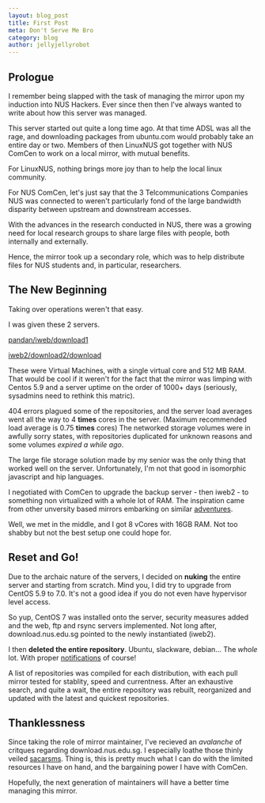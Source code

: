 ```yaml
---
layout: blog_post
title: First Post
meta: Don't Serve Me Bro
category: blog
author: jellyjellyrobot
---
```


Prologue
--------

I remember being slapped with the task of managing the mirror upon my induction into NUS Hackers. Ever since then then I've always wanted to write about how this server was managed.

This server started out quite a long time ago. At that time ADSL was all the rage, and downloading packages from ubuntu.com would probably take an entire day or two. Members of then LinuxNUS got together with NUS ComCen to work on a local mirror, with mutual benefits.

For LinuxNUS, nothing brings more joy than to help the local linux community.

For NUS ComCen, let's just say that the 3 Telcommunications Companies NUS was connected to weren't particularly fond of the large bandwidth disparity between upstream and downstream accesses.

With the advances in the research conducted in NUS, there was a growing need for local research groups to share large files with people, both internally and externally.

Hence, the mirror took up a secondary role, which was to help distribute files for NUS students and, in particular, researchers.

The New Beginning
--------

Taking over operations weren't that easy.

I was given these 2 servers.

[pandan/iweb/download1](http://download1.nus.edu.sg)

[iweb2/download2/download](http://download2.nus.edu.sg)

These were Virtual Machines, with a single virtual core and 512 MB RAM. That would be cool if it weren't for the fact that the mirror was limping with Centos 5.9 and a server uptime on the order of 1000+ days (seriously, sysadmins need to rethink this matric).

404 errors plagued some of the repositories, and the server load averages went all the way to 4 **times** cores in the server. (Maximum recommended load average is 0.75 **times** cores) The networked storage volumes were in awfully sorry states, with repositories duplicated for unknown reasons and some volumes *expired a while ago*.

The large file storage solution made by my senior was the only thing that worked well on the server. Unfortunately, I'm not that good in isomorphic javascript and hip languages.

I negotiated with ComCen to upgrade the backup server - then iweb2 - to something non virtualized with a whole lot of RAM. The inspiration came from other unversity based mirrors embarking on similar [adventures](http://ftp.halifax.rwth-aachen.de).

Well, we met in the middle, and I got 8 vCores with 16GB RAM. Not too shabby but not the best setup one could hope for.

Reset and Go!
-------

Due to the archaic nature of the servers, I decided on **nuking** the entire server and starting from scratch. Mind you, I did try to upgrade from CentOS 5.9 to 7.0. It's not a good idea if you do not even have hypervisor level access.

So yup, CentOS 7 was installed onto the server, security measures added and the web, ftp and rsync servers implemented. Not long after, download.nus.edu.sg pointed to the newly instantiated (iweb2).

I then **deleted the entire repository**. Ubuntu, slackware, debian... The *whole* lot. With proper [notifications](https://lists.archlinux.org/pipermail/arch-mirrors/2015-June/000439.html) of course!

A list of repositories was compiled for each distribution, with each pull mirror tested for stablity, speed and currentness. After an exhaustive search, and quite a wait, the entire repository was rebuilt, reorganized and updated with the latest and quickest repositories.

Thanklessness
--------

Since taking the role of mirror maintainer, I've recieved an *avalanche* of critques regarding download.nus.edu.sg. I especially loathe those thinly veiled [sacarsms](https://twitter.com/kaihendry/status/683940909654753280). Thing is, this is pretty much what I can do with the limited resources I have on hand, and the bargaining power I have with ComCen.

Hopefully, the next generation of maintainers will have a better time managing this mirror.
